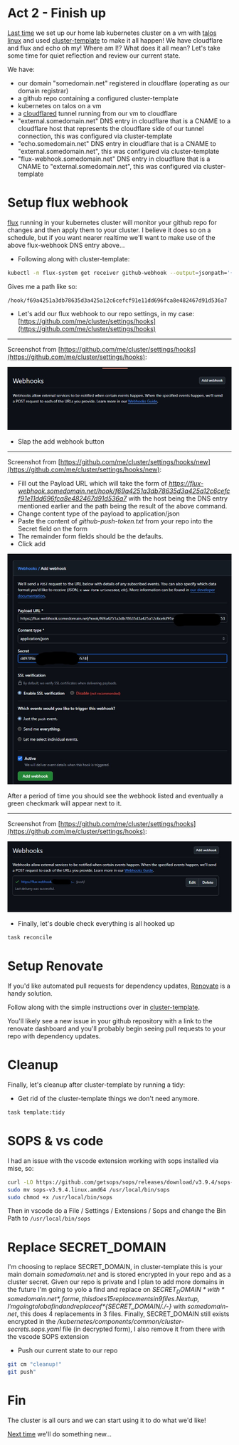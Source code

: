 # Act 2 - Finish up

[Last time](../what-a-cluster/what-a-cluster.md) we set up our home lab kubernetes cluster on a vm with [talos linux](https://www.talos.dev/) and used [cluster-template](https://github.com/onedr0p/cluster-template) to make it all happen!  We have cloudflare and flux and echo oh my!  Where am I!?  What does it all mean?  Let's take some time for quiet reflection and review our current state.

We have:

- our domain "somedomain.net" registered in cloudflare (operating as our domain registrar)
- a github repo containing a configured cluster-template
- kubernetes on talos on a vm
- a [cloudflared](https://github.com/cloudflare/cloudflared) tunnel running from our vm to cloudflare
- "external.somedomain.net" DNS entry in cloudflare that is a CNAME to a cloudflare host that represents the cloudflare side of our tunnel connection, this was configured via cluster-template
- "echo.somedomain.net" DNS entry in cloudflare that is a CNAME to "external.somedomain.net", this was configured via cluster-template
- "flux-webhook.somedomain.net" DNS entry in cloudflare that is a CNAME to "external.somedomain.net", this was configured via cluster-template

# Setup flux webhook

[flux](https://fluxcd.io/) running in your kubernetes cluster will monitor your github repo for changes and then apply them to your cluster.  I believe it does so on a schedule, but if you want nearer realtime we'll want to make use of the above flux-webhook DNS entry above...

- Following along with cluster-template:

```bash
kubectl -n flux-system get receiver github-webhook --output=jsonpath='{.status.webhookPath}'
```

Gives me a path like so:

```
/hook/f69a4251a3db78635d3a425a12c6cefcf91e11dd696fca8e482467d91d536a7
```

- Let's add our flux webhook to our repo settings, in my case: [https://github.com/me/cluster/settings/hooks](https://github.com/me/cluster/settings/hooks)

---

Screenshot from [https://github.com/me/cluster/settings/hooks](https://github.com/me/cluster/settings/hooks):

![Webhooks](img/gh-webhooks.jpg)

- Slap the add webhook button

---

Screenshot from [https://github.com/me/cluster/settings/hooks/new](https://github.com/me/cluster/settings/hooks/new):

- Fill out the Payload URL which will take the form of *https://flux-webhook.somedomain.net/hook/f69a4251a3db78635d3a425a12c6cefcf91e11dd696fca8e482467d91d536a7* with the host being the DNS entry mentioned earlier and the path being the result of the above command.
- Change content type of the payload to application/json
- Paste the content of *github-push-token.txt* from your repo into the Secret field on the form
- The remainder form fields should be the defaults.
- Click add

![Add webhook](img/gh-webhook-add.jpg)

After a period of time you should see the webhook listed and eventually a green checkmark will appear next to it.

---

Screenshot from [https://github.com/me/cluster/settings/hooks](https://github.com/me/cluster/settings/hooks):


![Webhook success](img/gh-webhook-success.jpg)

- Finally, let's double check everything is all hooked up

```bash
task reconcile
```

# Setup Renovate

If you'd like automated pull requests for dependency updates, [Renovate](https://www.mend.io/renovate) is a handy solution. 

Follow along with the simple instructions over in [cluster-template](https://github.com/onedr0p/cluster-template?tab=readme-ov-file#-renovate).

You'll likely see a new issue in your github repository with a link to the renovate dashboard and you'll probably begin seeing pull requests to your repo with dependency updates.

# Cleanup

Finally, let's cleanup after cluster-template by running a tidy:

- Get rid of the cluster-template things we don't need anymore.
```bash
task template:tidy
```

# SOPS & vs code

I had an issue with the vscode extension working with sops installed via mise, so:

```bash
curl -LO https://github.com/getsops/sops/releases/download/v3.9.4/sops-v3.9.4.linux.amd64
sudo mv sops-v3.9.4.linux.amd64 /usr/local/bin/sops
sudo chmod +x /usr/local/bin/sops
```

Then in vscode do a File / Settings / Extensions / Sops and change the Bin Path to `/usr/local/bin/sops`

# Replace SECRET_DOMAIN

I'm choosing to replace SECRET_DOMAIN, in cluster-template this is your main domain *somedomain.net* and is stored encrypted in your repo and as a cluster secret.
Given our repo is private and I plan to add more domains in the future I'm going to yolo a find and replace on *${SECRET_DOMAIN}* with *somedomain.net*, for me, this
does 15 replacements in 9 files.  Next up, I'm going to lob a find and replace of *${SECRET_DOMAIN/./-}* with *somedomain-net*, this does 4 replacements in 3 files.
Finally, SECRET_DOMAIN still exists encrypted in the */kubernetes/components/common/cluster-secrets.sops.yaml* file (in decrypted form), I also remove it from there
with the vscode SOPS extension

- Push our current state to our repo
```bash
git cm "cleanup!"
git push"
```
# Fin

The cluster is all ours and we can start using it to do what we'd like!

[Next time](../next-time/next-time.md) we'll do something new...
